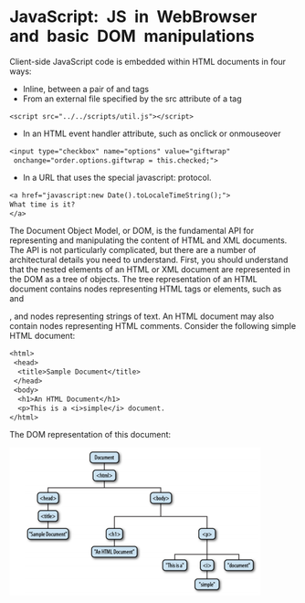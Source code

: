 # JavaScript: JS in WebBrowser and basic DOM manipulations

Client-side JavaScript code is embedded within HTML documents in four ways: 

* Inline, between a pair of  and  tags 
* From an external file specified by the src attribute of a  tag  

```markup
<script src="../../scripts/util.js"></script>
```

* In an HTML event handler attribute, such as onclick or onmouseover 

```markup
<input type="checkbox" name="options" value="giftwrap"
 onchange="order.options.giftwrap = this.checked;">
```

* In a URL that uses the special javascript: protocol.

```markup
<a href="javascript:new Date().toLocaleTimeString();">
What time is it?
</a>
```

The Document Object Model, or DOM, is the fundamental API for representing and manipulating the content of HTML and XML documents. The API is not particularly complicated, but there are a number of architectural details you need to understand. First, you should understand that the nested elements of an HTML or XML document are represented in the DOM as a tree of objects. The tree representation of an HTML document contains nodes representing HTML tags or elements, such as and

, and nodes representing strings of text. An HTML document may also contain nodes representing HTML comments. Consider the following simple HTML document:

```markup
<html>
 <head>
  <title>Sample Document</title>
 </head>
 <body>
  <h1>An HTML Document</h1>
  <p>This is a <i>simple</i> document.
</html>
```

The DOM representation of this document:

![](../../.gitbook/assets/image%20%2891%29.png)


